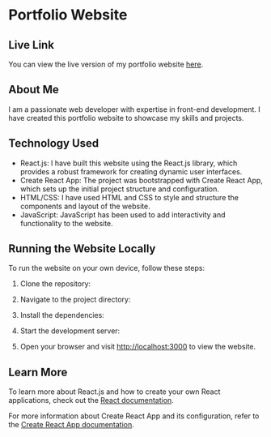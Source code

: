 # Portfolio Website

## Live Link

You can view the live version of my portfolio website [here](https://my-portfolio-gulshan07dev.vercel.app/).

## About Me

I am a passionate web developer with expertise in front-end development. I have created this portfolio website to showcase my skills and projects.

## Technology Used

- React.js: I have built this website using the React.js library, which provides a robust framework for creating dynamic user interfaces.
- Create React App: The project was bootstrapped with Create React App, which sets up the initial project structure and configuration.
- HTML/CSS: I have used HTML and CSS to style and structure the components and layout of the website.
- JavaScript: JavaScript has been used to add interactivity and functionality to the website.

## Running the Website Locally

To run the website on your own device, follow these steps:

1. Clone the repository:

2. Navigate to the project directory:

3. Install the dependencies:

4. Start the development server:

5. Open your browser and visit [http://localhost:3000](http://localhost:3000) to view the website.

## Learn More

To learn more about React.js and how to create your own React applications, check out the [React documentation](https://reactjs.org/).

For more information about Create React App and its configuration, refer to the [Create React App documentation](https://create-react-app.dev/).